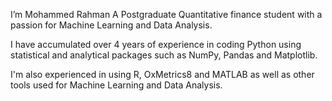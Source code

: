 I’m Mohammed Rahman A Postgraduate Quantitative finance student with a passion for Machine Learning and Data Analysis. 

I have accumulated over 4 years of experience in coding Python using statistical and analytical packages such as NumPy, Pandas and Matplotlib. 

I'm also experienced in using R, OxMetrics8 and MATLAB as well as other tools used for Machine Learning and Data Analysis.
